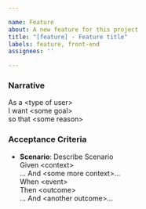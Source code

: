 ```yaml
---

name: Feature
about: A new feature for this project
title: "[feature] - Feature title"
labels: feature, front-end
assignees: ''

---
```


### Narrative

As a &lt;type of user&gt;\
I want &lt;some goal&gt;\
so that &lt;some reason&gt;

### Acceptance Criteria

- **Scenario**: Describe Scenario\
    Given &lt;context&gt;\
    ... And &lt;some more context&gt;...\
    When  &lt;event&gt;\
    Then  &lt;outcome&gt;\
    ... And &lt;another outcome&gt;...
